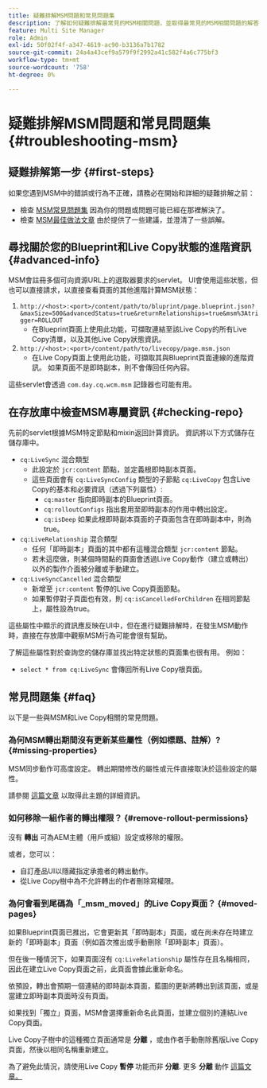 ```yaml
---
title: 疑難排解MSM問題和常見問題集
description: 了解如何疑難排解最常見的MSM相關問題，並取得最常見的MSM相關問題的解答。
feature: Multi Site Manager
role: Admin
exl-id: 50f02f4f-a347-4619-ac90-b3136a7b1782
source-git-commit: 24a4a43cef9a579f9f2992a41c582f4a6c775bf3
workflow-type: tm+mt
source-wordcount: '758'
ht-degree: 0%

---
```


# 疑難排解MSM問題和常見問題集 {#troubleshooting-msm}

## 疑難排解第一步 {#first-steps}

如果您遇到MSM中的錯誤或行為不正確，請務必在開始和詳細的疑難排解之前：

* 檢查 [MSM常見問題集](#faq) 因為你的問題或問題可能已經在那裡解決了。
* 檢查 [MSM最佳做法文章](best-practices.md) 由於提供了一些建議，並澄清了一些誤解。

## 尋找關於您的Blueprint和Live Copy狀態的進階資訊 {#advanced-info}

MSM會註冊多個可向資源URL上的選取器要求的servlet。 UI會使用這些狀態，但也可以直接請求，以直接查看頁面的其他進階計算MSM狀態：

1. `http://<host>:<port>/content/path/to/bluprint/page.blueprint.json?&maxSize=500&advancedStatus=true&returnRelationships=true&msm%3Atrigger=ROLLOUT`
   * 在Blueprint頁面上使用此功能，可擷取連結至該Live Copy的所有Live Copy清單，以及其他Live Copy狀態資訊。
1. `http://<host>:<port>/content/path/to/livecopy/page.msm.json`
   * 在Live Copy頁面上使用此功能，可擷取其與Blueprint頁面連線的進階資訊。 如果頁面不是即時副本，則不會傳回任何內容。

這些servlet會透過 `com.day.cq.wcm.msm` 記錄器也可能有用。

## 在存放庫中檢查MSM專屬資訊 {#checking-repo}

先前的servlet根據MSM特定節點和mixin返回計算資訊。 資訊將以下方式儲存在儲存庫中。

* `cq:LiveSync` 混合類型
   * 此設定於 `jcr:content` 節點，並定義根即時副本頁面。
   * 這些頁面會有 `cq:LiveSyncConfig` 類型的子節點 `cq:LiveCopy` 包含Live Copy的基本和必要資訊（透過下列屬性）:
      * `cq:master` 指向即時副本的Blueprint頁面。
      * `cq:rolloutConfigs` 指出套用至即時副本的作用中轉出設定。
      * `cq:isDeep` 如果此根即時副本頁面的子頁面包含在即時副本中，則為true。
* `cq:LiveRelationship` 混合類型
   * 任何「即時副本」頁面的其中都有這種混合類型 `jcr:content` 節點。
   * 若未這麼做，則某個時間點的頁面會透過Live Copy動作（建立或轉出）以外的製作介面被分離或手動建立。
* `cq:LiveSyncCancelled` 混合類型
   * 新增至 `jcr:content` 暫停的Live Copy頁面節點。
   * 如果暫停對子頁面也有效，則 `cq:isCancelledForChildren` 在相同節點上，屬性設為true。

這些屬性中顯示的資訊應反映在UI中，但在進行疑難排解時，在發生MSM動作時，直接在存放庫中觀察MSM行為可能會很有幫助。

了解這些屬性對於查詢您的儲存庫並找出特定狀態的頁面集也很有用。 例如：

* `select * from cq:LiveSync` 會傳回所有Live Copy根頁面。

## 常見問題集 {#faq}

以下是一些與MSM和Live Copy相關的常見問題。

### 為何MSM轉出期間沒有更新某些屬性（例如標題、註解）? {#missing-properties}

MSM同步動作可高度設定。 轉出期間修改的屬性或元件直接取決於這些設定的屬性。

請參閱 [這篇文章](best-practices.md) 以取得此主題的詳細資訊。

### 如何移除一組作者的轉出權限？ {#remove-rollout-permissions}

沒有 **轉出** 可為AEM主體（用戶或組）設定或移除的權限。

或者，您可以：

* 自訂產品UI以隱藏指定承擔者的轉出動作。
* 從Live Copy樹中為不允許轉出的作者刪除寫權限。

### 為何會看到尾碼為「_msm_moved」的Live Copy頁面？ {#moved-pages}

如果Blueprint頁面已推出，它會更新其「即時副本」頁面，或在尚未存在時建立新的「即時副本」頁面（例如首次推出或手動刪除「即時副本」頁面）。

但在後一種情況下，如果頁面沒有 `cq:LiveRelationship` 屬性存在且名稱相同，因此在建立Live Copy頁面之前，此頁面會據此重新命名。

依預設，轉出會預期一個連結的即時副本頁面，藍圖的更新將轉出到該頁面，或是當建立即時副本頁面時沒有頁面。

如果找到「獨立」頁面，MSM會選擇重新命名此頁面，並建立個別的連結Live Copy頁面。

Live Copy子樹中的這種獨立頁面通常是 **分離** ，或由作者手動刪除舊版Live Copy頁面，然後以相同名稱重新建立。

為了避免此情況，請使用Live Copy **暫停** 功能而非 **分離**. 更多 **分離** 動作 [這篇文章。](creating-live-copies.md)
